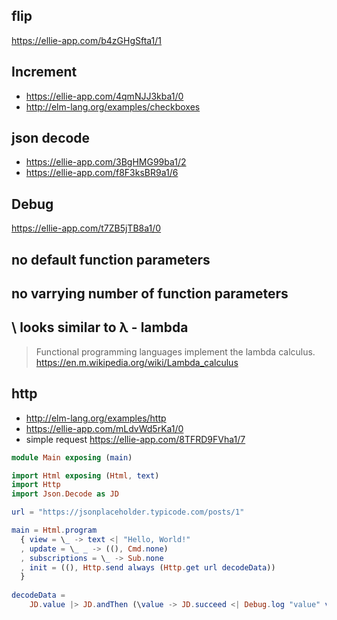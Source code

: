 ## flip

https://ellie-app.com/b4zGHgSfta1/1

## Increment

- https://ellie-app.com/4qmNJJ3kba1/0
- http://elm-lang.org/examples/checkboxes

## json decode
- https://ellie-app.com/3BgHMG99ba1/2
- https://ellie-app.com/f8F3ksBR9a1/6

## Debug

https://ellie-app.com/t7ZB5jTB8a1/0

## no default function parameters

## no varrying number of function parameters

## \ looks similar to λ - lambda

>Functional programming languages implement the lambda calculus. https://en.m.wikipedia.org/wiki/Lambda_calculus

## http

- http://elm-lang.org/examples/http
- https://ellie-app.com/mLdvWd5rKa1/0
- simple request https://ellie-app.com/8TFRD9FVha1/7

```elm
module Main exposing (main)

import Html exposing (Html, text)
import Http
import Json.Decode as JD

url = "https://jsonplaceholder.typicode.com/posts/1"

main = Html.program
  { view = \_ -> text <| "Hello, World!"
  , update = \_ _ -> ((), Cmd.none)
  , subscriptions = \_ -> Sub.none
  , init = ((), Http.send always (Http.get url decodeData))
  }
        
decodeData =
    JD.value |> JD.andThen (\value -> JD.succeed <| Debug.log "value" value)
```